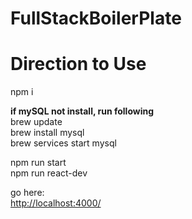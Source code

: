 # FullStackBoilerPlate  


# Direction to Use

npm i  

**if mySQL not install, run following**  
brew update  
brew install mysql  
brew services start mysql  

npm run start  
npm run react-dev  

go here:  
[http://localhost:4000/](http://localhost:4000/)  
